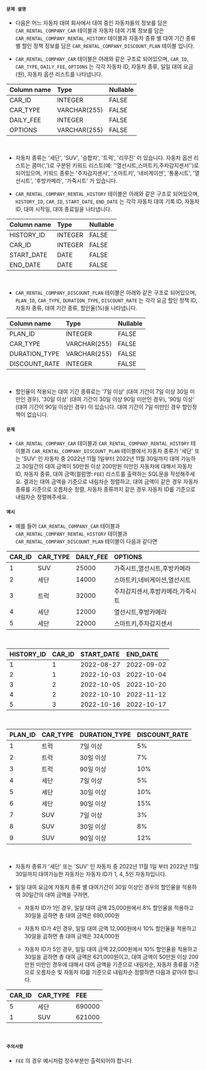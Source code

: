 #### `문제 설명`

- 다음은 어느 자동차 대여 회사에서 대여 중인 자동차들의 정보를 담은 `CAR_RENTAL_COMPANY_CAR` 테이블과 자동차 대여 기록 정보를 담은 `CAR_RENTAL_COMPANY_RENTAL_HISTORY` 테이블과 자동차 종류 별 대여 기간 종류 별 할인 정책 정보를 담은 `CAR_RENTAL_COMPANY_DISCOUNT_PLAN` 테이블 입니다.

- `CAR_RENTAL_COMPANY_CAR` 테이블은 아래와 같은 구조로 되어있으며, `CAR_ID`, `CAR_TYPE`, `DAILY_FEE`, `OPTIONS` 는 각각 자동차 ID, 자동차 종류, 일일 대여 요금(원), 자동차 옵션 리스트를 나타냅니다.

|Column name|Type|Nullable|
|:--|:--|:--|
|CAR_ID|INTEGER|FALSE|
|CAR_TYPE|VARCHAR(255)|FALSE|
|DAILY_FEE|INTEGER|FALSE|
|OPTIONS|VARCHAR(255)|FALSE|
<br>

- 자동차 종류는 '세단', 'SUV', '승합차', '트럭', '리무진' 이 있습니다. 자동차 옵션 리스트는 콤마(',')로 구분된 키워드 리스트(예: ''열선시트,스마트키,주차감지센서'')로 되어있으며, 키워드 종류는 '주차감지센서', '스마트키', '네비게이션', '통풍시트', '열선시트', '후방카메라', '가죽시트' 가 있습니다.

- `CAR_RENTAL_COMPANY_RENTAL_HISTORY` 테이블은 아래와 같은 구조로 되어있으며, `HISTORY_ID`, `CAR_ID`, `START_DATE`, `END_DATE` 는 각각 자동차 대여 기록 ID, 자동차 ID, 대여 시작일, 대여 종료일을 나타냅니다.

|Column name|Type|Nullable|
|:--|:--|:--|
|HISTORY_ID|INTEGER|FALSE|
|CAR_ID|INTEGER|FALSE|
|START_DATE|DATE|FALSE|
|END_DATE|DATE|FALSE|
<br>

- `CAR_RENTAL_COMPANY_DISCOUNT_PLAN` 테이블은 아래와 같은 구조로 되어있으며, `PLAN_ID`, `CAR_TYPE`, `DURATION_TYPE`, `DISCOUNT_RATE` 는 각각 요금 할인 정책 ID, 자동차 종류, 대여 기간 종류, 할인율(%)을 나타냅니다.

|Column name|Type|Nullable|
|:--|:--|:--|
|PLAN_ID|INTEGER|FALSE|
|CAR_TYPE|VARCHAR(255)|FALSE|
|DURATION_TYPE|VARCHAR(255)|FALSE|
|DISCOUNT_RATE|INTEGER|FALSE|
<br>

- 할인율이 적용되는 대여 기간 종류로는 '7일 이상' (대여 기간이 7일 이상 30일 미만인 경우), '30일 이상' (대여 기간이 30일 이상 90일 미만인 경우), '90일 이상' (대여 기간이 90일 이상인 경우) 이 있습니다. 대여 기간이 7일 미만인 경우 할인정책이 없습니다.

#### `문제`

- `CAR_RENTAL_COMPANY_CAR` 테이블과 `CAR_RENTAL_COMPANY_RENTAL_HISTORY` 테이블과 `CAR_RENTAL_COMPANY_DISCOUNT_PLAN` 테이블에서 자동차 종류가 '세단' 또는 'SUV' 인 자동차 중 2022년 11월 1일부터 2022년 11월 30일까지 대여 가능하고 30일간의 대여 금액이 50만원 이상 200만원 미만인 자동차에 대해서 자동차 ID, 자동차 종류, 대여 금액(컬럼명: `FEE`) 리스트를 출력하는 SQL문을 작성해주세요. 결과는 대여 금액을 기준으로 내림차순 정렬하고, 대여 금액이 같은 경우 자동차 종류를 기준으로 오름차순 정렬, 자동차 종류까지 같은 경우 자동차 ID를 기준으로 내림차순 정렬해주세요.

#### `예시`

- 예를 들어 `CAR_RENTAL_COMPANY_CAR` 테이블과 `CAR_RENTAL_COMPANY_RENTAL_HISTORY` 테이블과 `CAR_RENTAL_COMPANY_DISCOUNT_PLAN` 테이블이 다음과 같다면

|CAR_ID|CAR_TYPE|DAILY_FEE|OPTIONS|
|:--|:--|:--|:--|
|1|SUV|25000|가죽시트,열선시트,후방카메라|
|2|세단|14000|스마트키,네비게이션,열선시트|
|3|트럭|32000|주차감지센서,후방카메라,가죽시트|
|4|세단|12000|열선시트,후방카메라|
|5|세단|22000|스마트키,주차감지센서|
<br>

|HISTORY_ID|CAR_ID|START_DATE|END_DATE|
|:--|:--|:--|:--|
|1|1|2022-08-27|2022-09-02|
|2|1|2022-10-03|2022-10-04|
|3|2|2022-10-05|2022-10-20|
|4|2|2022-10-10|2022-11-12|
|5|3|2022-10-16|2022-10-17|
<br>

|PLAN_ID|CAR_TYPE|DURATION_TYPE|DISCOUNT_RATE|
|:--|:--|:--|:--|
|1|트럭|7일 이상|5%|
|2|트럭|30일 이상|7%|
|3|트럭|90일 이상|10%|
|4|세단|7일 이상|5%|
|5|세단|30일 이상|10%|
|6|세단|90일 이상|15%|
|7|SUV|7일 이상|3%|
|8|SUV|30일 이상|8%|
|9|SUV|90일 이상|12%|
<br>

- 자동차 종류가 '세단' 또는 'SUV' 인 자동차 중 2022년 11월 1일 부터 2022년 11월 30일까지 대여가능한 자동차는 자동차 ID가 1, 4, 5인 자동차입니다.

- 일일 대여 요금에 자동차 종류 별 대여기간이 30일 이상인 경우의 할인율을 적용하여 30일간의 대여 금액을 구하면,

  - 자동차 ID가 1인 경우, 일일 대여 금액 25,000원에서 8% 할인율을 적용하고 30일을 곱하면 총 대여 금액은 690,000원

  - 자동차 ID가 4인 경우, 일일 대여 금액 12,000원에서 10% 할인율을 적용하고 30일을 곱하면 총 대여 금액은 324,000원

  - 자동차 ID가 5인 경우, 일일 대여 금액 22,000원에서 10% 할인율을 적용하고 30일을 곱하면 총 대여 금액은 621,000원이고, 대여 금액이 50만원 이상 200만원 미만인 경우에 대해서 대여 금액을 기준으로 내림차순, 자동차 종류를 기준으로 오름차순 및 자동차 ID를 기준으로 내림차순 정렬하면 다음과 같아야 합니다.

|CAR_ID|CAR_TYPE|FEE|
|:--|:--|:--|
|5|세단|690000|
|1|SUV|621000|
<br>

#### `주의사항`

- `FEE` 의 경우 예시처럼 정수부분만 출력되어야 합니다.